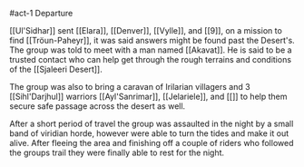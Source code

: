#act-1
Departure

[[Ul'Sidhar]] sent [[Elara]], [[Denver]], [[Vylle]], and [[9]], on a mission to find [[Tröun-Paheyr]], it was said answers might be found past the Desert's. The group was told to meet with a man named [[Akavat]]. He is said to be a trusted contact who can help get through the rough terrains and conditions of the [[Sjaleeri Desert]].

The group was also to bring a caravan of Irilarian villagers and 3 [[Sihl'Darjhul]] warriors [[Ayl'Sanrimar]], [[Jelariele]], and [[]] to help them secure safe passage across the desert as well. 

After a short period of travel the group was assaulted in the night by a small band of viridian horde, however were able to turn the tides and make it out alive. After fleeing the area and finishing off a couple of riders who followed the groups trail they were finally able to rest for the night.